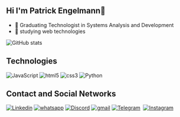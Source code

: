 ## Hi I'm Patrick Engelmann👋 
- 🔭 Graduating Technologist in Systems Analysis and Development
- 🌱 studying web technologies

![GitHub stats](https://github-readme-stats.vercel.app/api?username=patrick-engelmann&show_icons=true&theme=dark)

<!--Tecnologias -->
## Technologies
<div style="display:inline">
  <img src="https://img.shields.io/badge/JavaScript-323330?style=for-the-badge&logo=javascript&logoColor=F7DF1E" alt="JavaScript">
  <img src="https://img.shields.io/badge/HTML5-E34F26?style=for-the-badge&logo=html5&logoColor=white" alt="html5">
  <img src="https://img.shields.io/badge/CSS3-1572B6?style=for-the-badge&logo=css3&logoColor=white" alt="css3">  
  <img src="https://img.shields.io/badge/Python-14354C?style=for-the-badge&logo=python&logoColor=white" alt="Python">
</div>

<!-- Contato e redes sociais -->
## Contact and Social Networks
<div style="display:inline">
  <a href="#"><img src="https://img.shields.io/badge/LinkedIn-0077B5?style=for-the-badge&logo=linkedin&logoColor=white" alt="Linkedin"></a>
  <a href="#"><img src="https://img.shields.io/badge/WhatsApp-25D366?style=for-the-badge&logo=whatsapp&logoColor=white" alt="whatsapp"></a>
  <a href="#"><img src="https://img.shields.io/badge/Discord-7289DA?style=for-the-badge&logo=discord&logoColor=white" alt="Discord"></a>
  <a href="#"><img src="https://img.shields.io/badge/Gmail-D14836?style=for-the-badge&logo=gmail&logoColor=white" alt="gmail"></a>
  <a href="#"><img src="https://img.shields.io/badge/Telegram-2CA5E0?style=for-the-badge&logo=telegram&logoColor=white" alt="Telegram"></a>
  <a href="#"><img src="" alt=""></a>
  <a href="#"><img src="https://img.shields.io/badge/Instagram-E4405F?style=for-the-badge&logo=instagram&logoColor=white" alt="Instagram">  </a>
</div>
